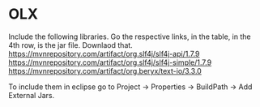 # OLX
Include the following libraries. Go the respective links, in the table, in the 4th row, is the jar file. Downlaod that.
https://mvnrepository.com/artifact/org.slf4j/slf4j-api/1.7.9
https://mvnrepository.com/artifact/org.slf4j/slf4j-simple/1.7.9
https://mvnrepository.com/artifact/org.beryx/text-io/3.3.0

To include them in eclipse go to Project -> Properties -> BuildPath -> Add External Jars.
